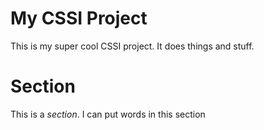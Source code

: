 # My CSSI Project

This is my super cool CSSI project. It does things and stuff.

# Section

This is a *section*. I can put words in this section

